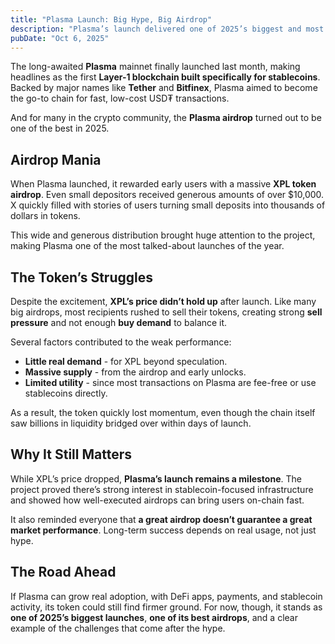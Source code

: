 ```yaml
---
title: "Plasma Launch: Big Hype, Big Airdrop"
description: "Plasma’s launch delivered one of 2025’s biggest and most generous airdrops, butits XPL token struggled as sell pressure outweighed real demand."
pubDate: "Oct 6, 2025"
---
```


The long-awaited **Plasma** mainnet finally launched last month, making headlines as the first **Layer-1 blockchain built specifically for stablecoins**. Backed by major names like **Tether** and **Bitfinex**, Plasma aimed to become the go-to chain for fast, low-cost USD₮ transactions.

And for many in the crypto community, the **Plasma airdrop** turned out to be one of the best in 2025.

## Airdrop Mania

When Plasma launched, it rewarded early users with a massive **XPL token airdrop**. Even small depositors received generous amounts of over $10,000. X quickly filled with stories of users turning small deposits into thousands of dollars in tokens.

This wide and generous distribution brought huge attention to the project, making Plasma one of the most talked-about launches of the year.

## The Token’s Struggles

Despite the excitement, **XPL’s price didn’t hold up** after launch. Like many big airdrops, most recipients rushed to sell their tokens, creating strong **sell pressure** and not enough **buy demand** to balance it.

Several factors contributed to the weak performance:

- **Little real demand** - for XPL beyond speculation.
- **Massive supply** - from the airdrop and early unlocks.
- **Limited utility** - since most transactions on Plasma are fee-free or use stablecoins directly.

As a result, the token quickly lost momentum, even though the chain itself saw billions in liquidity bridged over within days of launch.

## Why It Still Matters

While XPL’s price dropped, **Plasma’s launch remains a milestone**. The project proved there’s strong interest in stablecoin-focused infrastructure and showed how well-executed airdrops can bring users on-chain fast.

It also reminded everyone that **a great airdrop doesn’t guarantee a great market performance**. Long-term success depends on real usage, not just hype.

## The Road Ahead

If Plasma can grow real adoption, with DeFi apps, payments, and stablecoin activity, its token could still find firmer ground. For now, though, it stands as **one of 2025’s biggest launches**, **one of its best airdrops**, and a clear example of the challenges that come after the hype.

